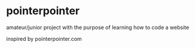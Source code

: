 # pointerpointer

amateur/junior project with the purpose of learning how to code a website
 
inspired by pointerpointer.com

